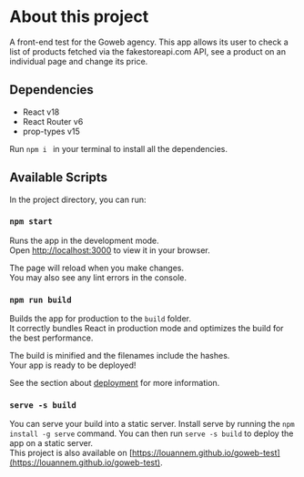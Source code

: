 # About this project

A front-end test for the Goweb agency.
This app allows its user to check a list of products fetched via the fakestoreapi.com API, see a product on an individual page and change its price.

## Dependencies
- React v18
- React Router v6
- prop-types v15

Run `npm i ` in your terminal to install all the dependencies.

## Available Scripts

In the project directory, you can run:

### `npm start`

Runs the app in the development mode.\
Open [http://localhost:3000](http://localhost:3000) to view it in your browser.

The page will reload when you make changes.\
You may also see any lint errors in the console.

### `npm run build`

Builds the app for production to the `build` folder.\
It correctly bundles React in production mode and optimizes the build for the best performance.

The build is minified and the filenames include the hashes.\
Your app is ready to be deployed!

See the section about [deployment](https://facebook.github.io/create-react-app/docs/deployment) for more information.

### `serve -s build`
You can serve your build into a static server. Install serve by running the `npm install -g serve` command. You can then run `serve -s build` to deploy the app on a static server.\
This project is also available on [https://louannem.github.io/goweb-test](https://louannem.github.io/goweb-test).
